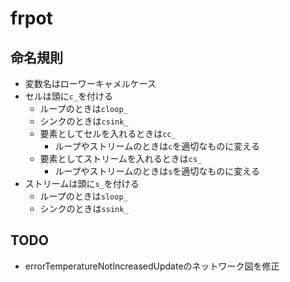 # frpot

## 命名規則

- 変数名はローワーキャメルケース
- セルは頭に`c_`を付ける
  - ループのときは`cloop_`
  - シンクのときは`csink_`
  - 要素としてセルを入れるときは`cc_`
    - ループやストリームのときは`c`を適切なものに変える
  - 要素としてストリームを入れるときは`cs_`
    - ループやストリームのときは`s`を適切なものに変える
- ストリームは頭に`s_`を付ける
  - ループのときは`sloop_`
  - シンクのときは`ssink_`

## TODO

- errorTemperatureNotIncreasedUpdateのネットワーク図を修正
